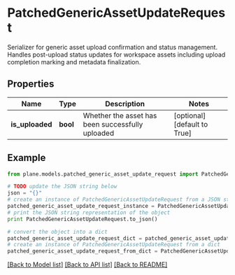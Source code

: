 # PatchedGenericAssetUpdateRequest

Serializer for generic asset upload confirmation and status management.  Handles post-upload status updates for workspace assets including upload completion marking and metadata finalization.

## Properties
Name | Type | Description | Notes
------------ | ------------- | ------------- | -------------
**is_uploaded** | **bool** | Whether the asset has been successfully uploaded | [optional] [default to True]

## Example

```python
from plane.models.patched_generic_asset_update_request import PatchedGenericAssetUpdateRequest

# TODO update the JSON string below
json = "{}"
# create an instance of PatchedGenericAssetUpdateRequest from a JSON string
patched_generic_asset_update_request_instance = PatchedGenericAssetUpdateRequest.from_json(json)
# print the JSON string representation of the object
print PatchedGenericAssetUpdateRequest.to_json()

# convert the object into a dict
patched_generic_asset_update_request_dict = patched_generic_asset_update_request_instance.to_dict()
# create an instance of PatchedGenericAssetUpdateRequest from a dict
patched_generic_asset_update_request_from_dict = PatchedGenericAssetUpdateRequest.from_dict(patched_generic_asset_update_request_dict)
```
[[Back to Model list]](../README.md#documentation-for-models) [[Back to API list]](../README.md#documentation-for-api-endpoints) [[Back to README]](../README.md)


